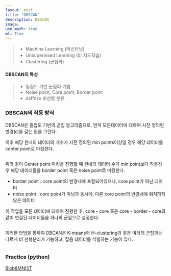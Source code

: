 ```yaml
---
layout: post
title: "DBSCAN"
description: DBSCAN
image:
use_math: true
ml: True
---
```


> - Machine Learning (머신러닝)
> - Unsupervised Learning (비 지도학습)
> - Clustering (군집화)



#### DBSCAN의 특성

> - 밀집도 기반 군집화 기법
> - Noise point, Core point, Border point
> - dsffdxx 비선형 분류



### DBSCAN의 작동 방식

DBSCAN은 밀집도 기반의 군집 알고리즘으로, 먼저 모든데이터에 대하여 사전 정의된 반경($\epsilon$)을 갖는 원을 그린다. 

이후 해당 원내의 데이터의 개수가 사전 정의된 min points이상일 경우 해당 데이터를 center point로 마킹한다.

<center><img src="{{ "/assets/images/DBSCAN-one.PNG" | absolute_url }}" width = 'auto' height = 'auto' alt="" /></center>



위와 같이 Center point 마킹을 진행할 때 원내의 데이터 수가 min point보다 작을경우 해당 데이터들을 border point 혹은 noise point로 마킹한다.

- border point : core point의 반경내에 포함되어있으나, core point가 아닌 데이터
- noise point : core point가 아님과 동시에, 다른 core point의 반경내에 위치하지 않은 데이터



이 작업을 모든 데이터에 대하여 진행한 후, core - core 혹은 core - border - core와 같이 연결된 데이터들을 하나의 군집으로 설정한다.

<center><img src="{{ "/assets/images/DBSCAN-two.PNG" | absolute_url }}" width = 'auto' height = 'auto' alt="" /></center>



이러한 방법을 통하여 DBCAN은 K-means와 H-clustering과 같은 여타의 군집과는 다르게 비 선형분리가 가능하고, 잡음 데이터를 식별하는 기능이 있다.

<center><img src="{{ "/assets/images/DBSCAN-three.PNG" | absolute_url }}" width = 'auto' height = 'auto' alt="" /></center>



### Practice (python)

[Blob&MNIST](https://github.com/Hyunjun-Bruce-Lee/ML_study/blob/master/DBSCAN/DBSCAN.py)

 
